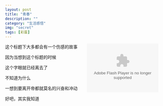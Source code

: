 ```yaml
---
layout: post
title: "青春"
description: ""
category: "生活感悟" 
img: "secret"
tags: [彩蛋]
---
```

<embed style="float:right;" src="http://www.xiami.com/widget/7864923_1769004683,_235_346_FF8719_494949_1/multiPlayer.swf" type="application/x-shockwave-flash" width="235" height="160" wmode="opaque"></embed>
<p>
	这个标题下大多都会有一个伤感的故事
</p>
<p>
	因为当想到这个标题的时候
</p>
<p>
	这个字眼就已经离去了
</p>
<p>
	不知道为什么
</p>
<p>
	一想到要离开帝都就莫名的兴奋和冲动
</p>
<p>
	好吧，其实我知道
</p>
<img src="http://lh3.googleusercontent.com/-tqA6uxLKwuA/UAja9fi17uI/AAAAAAAAAU4/PFx5dPp9Ceg/s1024/travel_0022.jpg" alt="" style="float:left;">
